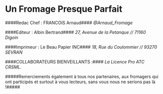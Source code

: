 Un Fromage Presque Parfait
==========================

####Redac Chef : FRANCOIS Arnaud####
*@Arnaud_Fromage*

####Editeur : Albin Bertrand####
*27, Avenue de la Petanque // 71160 Digoin*

####Imprimeur : Le Beau Papier INC####
*18, Rue du Coulommier // 93270 SEVRAN*

####COLLABORATEURS BIENVEILLANTS :####
*La Licence Pro ATC CRSML.*

#####Remerciements également à tous nos partenaires, aux fromagers qui ont participés et surtout à vous lecteurs, sans vous nous ne serions pas là !#####



